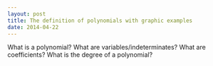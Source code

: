 ```yaml
---
layout: post
title: The definition of polynomials with graphic examples
date: 2014-04-22
---
```

What is a polynomial?
What are variables/indeterminates?
What are coefficients?
What is the degree of a polynomial?


[1]: https://en.wikipedia.org/wiki/Polynomial
